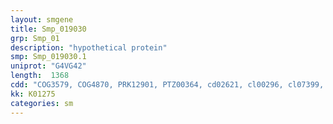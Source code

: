 ```yaml
---
layout: smgene
title: Smp_019030
grp: Smp_01
description: "hypothetical protein"
smp: Smp_019030.1
uniprot: "G4VG42"
length:  1368
cdd: "COG3579, COG4870, PRK12901, PTZ00364, cd02621, cl00296, cl07399, pfam00112, pfam08773, smart00645"
kk: K01275
categories: sm
---
```

